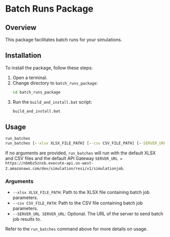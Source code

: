 # Batch Runs Package
## Overview
This package facilitates batch runs for your simulations.

## Installation
To install the package, follow these steps:

1. Open a terminal.
2. Change directory to `batch_runs_package`:
   ```cmd
   cd batch_runs_package
   ```
3. Run the `build_and_install.bat` script:
   ```cmd
   build_and_install.bat
   ```
## Usage
   ```cmd
   run_batches
   run_batches [--xlsx XLSX_FILE_PATH] [--csv CSV_FILE_PATH] [--SERVER_URL SERVER_URL]
   ```
If no arguments are provided, `run_batches` will run with the default XLSX and CSV files and the default API Gateway `SERVER_URL = https://nbmbz5znsb.execute-api.us-west-2.amazonaws.com/dev/simulation/resi/v1/simulationjob`.

### Arguments
- `--xlsx XLSX_FILE_PATH`: Path to the XLSX file containing batch job parameters.
- `--csv CSV_FILE_PATH`: Path to the CSV file containing batch job parameters.
- `--SERVER_URL SERVER_URL`: Optional. The URL of the server to send batch job results to.

Refer to the `run_batches` command above for more details on usage.

